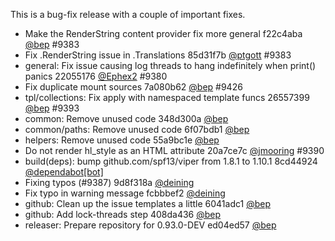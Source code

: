 

This is a bug-fix release with a couple of important fixes.

* Make the RenderString content provider fix more general f22c4aba [@bep](https://github.com/bep) #9383 
* Fix .RenderString issue in .Translations 85d31f7b [@ptgott](https://github.com/ptgott) #9383 
* general: Fix issue causing log threads to hang indefinitely when print() panics 22055176 [@Ephex2](https://github.com/Ephex2) #9380 
* Fix duplicate mount sources 7a080b62 [@bep](https://github.com/bep) #9426 
* tpl/collections: Fix apply with namespaced template funcs 26557399 [@bep](https://github.com/bep) #9393 
* common: Remove unused code 348d300a [@bep](https://github.com/bep) 
* common/paths: Remove unused code 6f07bdb1 [@bep](https://github.com/bep) 
* helpers: Remove unused code 55a9bc1e [@bep](https://github.com/bep) 
* Do not render hl_style as an HTML attribute 20a7ce7c [@jmooring](https://github.com/jmooring) #9390 
* build(deps): bump github.com/spf13/viper from 1.8.1 to 1.10.1 8cd44924 [@dependabot[bot]](https://github.com/apps/dependabot) 
* Fixing typos (#9387) 9d8f318a [@deining](https://github.com/deining) 
* Fix typo in warning message fcbbbef2 [@deining](https://github.com/deining) 
* github: Clean up the issue templates a little 6041adc1 [@bep](https://github.com/bep) 
* github: Add lock-threads step 408da436 [@bep](https://github.com/bep) 
* releaser: Prepare repository for 0.93.0-DEV ed04ed57 [@bep](https://github.com/bep) 



